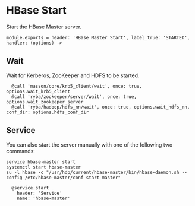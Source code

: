 
# HBase Start

Start the HBase Master server.

    module.exports = header: 'HBase Master Start', label_true: 'STARTED', handler: (options) ->

## Wait

Wait for Kerberos, ZooKeeper and HDFS to be started.

      @call 'masson/core/krb5_client/wait', once: true, options.wait_krb5_client
      @call 'ryba/zookeeper/server/wait', once: true, options.wait_zookeeper_server
      @call 'ryba/hadoop/hdfs_nn/wait', once: true, options.wait_hdfs_nn, conf_dir: options.hdfs_conf_dir

## Service

You can also start the server manually with one of the following two commands:

```
service hbase-master start
systemctl start hbase-master
su -l hbase -c "/usr/hdp/current/hbase-master/bin/hbase-daemon.sh --config /etc/hbase-master/conf start master"
```

      @service.start
        header: 'Service'
        name: 'hbase-master'
